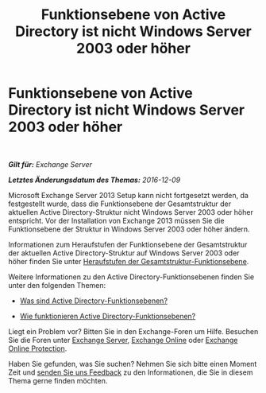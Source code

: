 ﻿---
title: 'Funktionsebene von Active Directory ist nicht Windows Server 2003 oder höher'
TOCTitle: Funktionsebene von Active Directory ist nicht Windows Server 2003 oder höher
ms:assetid: 45f45976-62ac-4b6c-889a-ebd449402009
ms:mtpsurl: https://technet.microsoft.com/de-de/library/ms.exch.setupreadiness.forestlevelnotwin2003native(v=EXCHG.150)
ms:contentKeyID: 50475512
ms.date: 04/24/2018
mtps_version: v=EXCHG.150
ms.translationtype: HT
---

# Funktionsebene von Active Directory ist nicht Windows Server 2003 oder höher

 

_**Gilt für:** Exchange Server_

_**Letztes Änderungsdatum des Themas:** 2016-12-09_

Microsoft Exchange Server 2013 Setup kann nicht fortgesetzt werden, da festgestellt wurde, dass die Funktionsebene der Gesamtstruktur der aktuellen Active Directory-Struktur nicht Windows Server 2003 oder höher entspricht. Vor der Installation von Exchange 2013 müssen Sie die Funktionsebene der Struktur in Windows Server 2003 oder höher ändern.

Informationen zum Heraufstufen der Funktionsebene der Gesamtstruktur der aktuellen Active Directory-Struktur auf Windows Server 2003 oder höher finden Sie unter [Heraufstufen der Gesamtstruktur-Funktionsebene](https://go.microsoft.com/fwlink/p/?linkid=294831).

Weitere Informationen zu den Active Directory-Funktionsebenen finden Sie unter den folgenden Themen:

  - [Was sind Active Directory-Funktionsebenen?](https://go.microsoft.com/fwlink/p/?linkid=294832)

  - [Wie funktionieren Active Directory-Funktionsebenen?](https://go.microsoft.com/fwlink/p/?linkid=294833)

Liegt ein Problem vor? Bitten Sie in den Exchange-Foren um Hilfe. Besuchen Sie die Foren unter [Exchange Server](https://go.microsoft.com/fwlink/p/?linkid=60612), [Exchange Online](https://go.microsoft.com/fwlink/p/?linkid=267542) oder [Exchange Online Protection](https://go.microsoft.com/fwlink/p/?linkid=285351).

Haben Sie gefunden, was Sie suchen? Nehmen Sie sich bitte einen Moment Zeit und [senden Sie uns Feedback](mailto:exsetuphelpfeedback@microsoft.com?subject=exchange%202013%20setup%20help%20feedbac) zu den Informationen, die Sie in diesem Thema gerne finden möchten.

